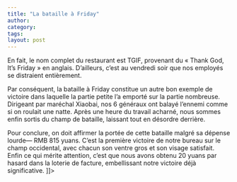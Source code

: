 ```yaml
---
title: "La bataille à Friday"
author:
category: 
tags: 
layout: post
---
```



En fait, le nom complet du restaurant est TGIF, provenant du « Thank God, It’s Friday » en anglais. D’ailleurs, c’est au vendredi soir que nos employés se distraient entièrement.

Par conséquent, la bataille à Friday constitue un autre bon exemple de victoire dans laquelle la partie petite l’a emporté sur la partie nombreuse. Dirigeant par maréchal Xiaobai, nos 6 généraux ont balayé l’ennemi comme si on roulait une natte. Après une heure du travail acharné, nous sommes enfin sortis du champ de bataille, laissant tout en désordre derrière.

Pour conclure, on doit affirmer la portée de cette bataille malgré sa dépense lourde— RMB 815 yuans. C’est la première victoire de notre bureau sur le champ occidental, avec chacun son ventre gros et son visage satisfait. Enfin ce qui mérite attention, c’est que nous avons obtenu 20 yuans par hasard dans la loterie de facture, embellissant notre victoire déjà significative. ]]>

